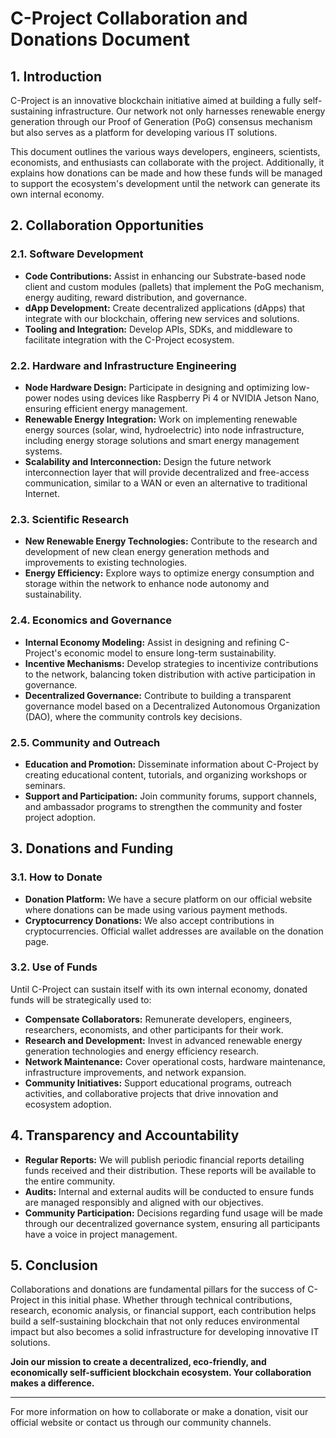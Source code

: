 # C-Project Collaboration and Donations Document

## 1. Introduction

C-Project is an innovative blockchain initiative aimed at building a fully self-sustaining infrastructure. Our network not only harnesses renewable energy generation through our Proof of Generation (PoG) consensus mechanism but also serves as a platform for developing various IT solutions.

This document outlines the various ways developers, engineers, scientists, economists, and enthusiasts can collaborate with the project. Additionally, it explains how donations can be made and how these funds will be managed to support the ecosystem's development until the network can generate its own internal economy.

## 2. Collaboration Opportunities

### 2.1. Software Development

- **Code Contributions:** Assist in enhancing our Substrate-based node client and custom modules (pallets) that implement the PoG mechanism, energy auditing, reward distribution, and governance.
- **dApp Development:** Create decentralized applications (dApps) that integrate with our blockchain, offering new services and solutions.
- **Tooling and Integration:** Develop APIs, SDKs, and middleware to facilitate integration with the C-Project ecosystem.

### 2.2. Hardware and Infrastructure Engineering

- **Node Hardware Design:** Participate in designing and optimizing low-power nodes using devices like Raspberry Pi 4 or NVIDIA Jetson Nano, ensuring efficient energy management.
- **Renewable Energy Integration:** Work on implementing renewable energy sources (solar, wind, hydroelectric) into node infrastructure, including energy storage solutions and smart energy management systems.
- **Scalability and Interconnection:** Design the future network interconnection layer that will provide decentralized and free-access communication, similar to a WAN or even an alternative to traditional Internet.

### 2.3. Scientific Research

- **New Renewable Energy Technologies:** Contribute to the research and development of new clean energy generation methods and improvements to existing technologies.
- **Energy Efficiency:** Explore ways to optimize energy consumption and storage within the network to enhance node autonomy and sustainability.

### 2.4. Economics and Governance

- **Internal Economy Modeling:** Assist in designing and refining C-Project's economic model to ensure long-term sustainability.
- **Incentive Mechanisms:** Develop strategies to incentivize contributions to the network, balancing token distribution with active participation in governance.
- **Decentralized Governance:** Contribute to building a transparent governance model based on a Decentralized Autonomous Organization (DAO), where the community controls key decisions.

### 2.5. Community and Outreach

- **Education and Promotion:** Disseminate information about C-Project by creating educational content, tutorials, and organizing workshops or seminars.
- **Support and Participation:** Join community forums, support channels, and ambassador programs to strengthen the community and foster project adoption.

## 3. Donations and Funding

### 3.1. How to Donate

- **Donation Platform:** We have a secure platform on our official website where donations can be made using various payment methods.
- **Cryptocurrency Donations:** We also accept contributions in cryptocurrencies. Official wallet addresses are available on the donation page.

### 3.2. Use of Funds

Until C-Project can sustain itself with its own internal economy, donated funds will be strategically used to:

- **Compensate Collaborators:** Remunerate developers, engineers, researchers, economists, and other participants for their work.
- **Research and Development:** Invest in advanced renewable energy generation technologies and energy efficiency research.
- **Network Maintenance:** Cover operational costs, hardware maintenance, infrastructure improvements, and network expansion.
- **Community Initiatives:** Support educational programs, outreach activities, and collaborative projects that drive innovation and ecosystem adoption.

## 4. Transparency and Accountability

- **Regular Reports:** We will publish periodic financial reports detailing funds received and their distribution. These reports will be available to the entire community.
- **Audits:** Internal and external audits will be conducted to ensure funds are managed responsibly and aligned with our objectives.
- **Community Participation:** Decisions regarding fund usage will be made through our decentralized governance system, ensuring all participants have a voice in project management.

## 5. Conclusion

Collaborations and donations are fundamental pillars for the success of C-Project in this initial phase. Whether through technical contributions, research, economic analysis, or financial support, each contribution helps build a self-sustaining blockchain that not only reduces environmental impact but also becomes a solid infrastructure for developing innovative IT solutions.

**Join our mission to create a decentralized, eco-friendly, and economically self-sufficient blockchain ecosystem. Your collaboration makes a difference.**

---

For more information on how to collaborate or make a donation, visit our official website or contact us through our community channels.
